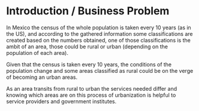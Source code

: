 <H1>Introduction / Business Problem</H1>
In Mexico the census of the whole population is taken every 10 years (as in the US), and according to the gathered information some classifications are created based on the numbers obtained, one of those classifications is the ambit of an area, those could be rural or urban (depending on the population of each area).

Given that the census is taken every 10 years, the conditions of the population change and some areas classified as rural could be on the verge of becoming an urban areas.

As an area transits from rural to urban the services needed differ and knowing which areas are on this process of urbanization is helpful to service providers and government institutes.